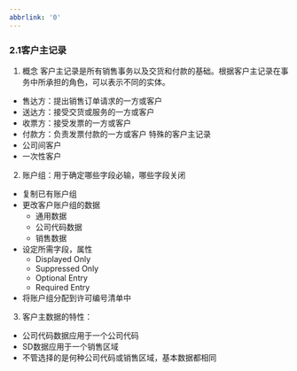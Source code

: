 ```yaml
---
abbrlink: '0'
---
```

### 2.1客户主记录

1. 概念
客户主记录是所有销售事务以及交货和付款的基础。根据客户主记录在事务中所承担的角色，可以表示不同的实体。
* 售达方：提出销售订单请求的一方或客户
* 送达方：接受交货或服务的一方或客户
* 收票方：接受发票的一方或客户
* 付款方：负责发票付款的一方或客户
特殊的客户主记录
* 公司间客户
* 一次性客户


2. 账户组：用于确定哪些字段必输，哪些字段关闭
* 复制已有账户组
* 更改客户账户组的数据
    * 通用数据
    * 公司代码数据
    * 销售数据
* 设定所需字段，属性
    * Displayed Only
    * Suppressed Only
    * Optional Entry
    * Required Entry
* 将账户组分配到许可编号清单中
3. 客户主数据的特性：
* 公司代码数据应用于一个公司代码
* SD数据应用于一个销售区域
* 不管选择的是何种公司代码或销售区域，基本数据都相同


